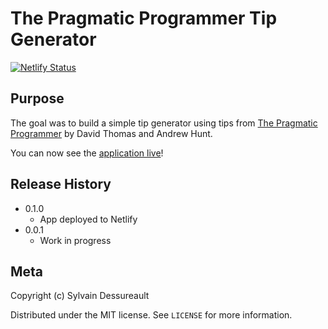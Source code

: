 # The Pragmatic Programmer Tip Generator

<!--badges here-->

[![Netlify Status](https://api.netlify.com/api/v1/badges/f28e8922-a540-4784-b9dd-1d3bd9d3223c/deploy-status)](https://app.netlify.com/sites/pragmaticprogrammertips/deploys)

## Purpose

The goal was to build a simple tip generator using tips from [The Pragmatic Programmer](https://www.amazon.ca/Pragmatic-Programmer-Anniversary-Journey-Mastery/dp/B0833FDQN6/ref=sr_1_1?dchild=1&keywords=The+Pragmatic+Programmer%3A+20th+edition&qid=1592235951&s=books&sr=1-1) by David Thomas and Andrew Hunt.

You can now see the [application live](https://pragmaticprogrammertips.netlify.app)!

## Release History

- 0.1.0
  - App deployed to Netlify
- 0.0.1
  - Work in progress

## Meta

Copyright (c) Sylvain Dessureault

Distributed under the MIT license. See `LICENSE` for more information.
